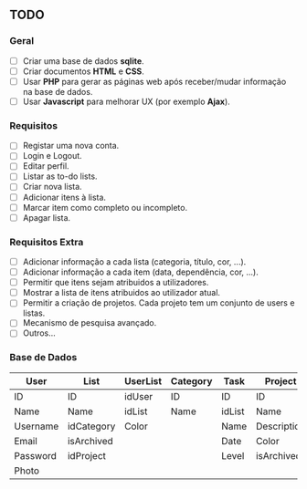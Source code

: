 ## TODO

### Geral
- [ ] Criar uma base de dados **sqlite**.
- [ ] Criar documentos **HTML** e **CSS**.
- [ ] Usar **PHP** para gerar as páginas web após receber/mudar informação na base de dados.
- [ ] Usar **Javascript** para melhorar UX (por exemplo **Ajax**).

### Requisitos
- [ ] Registar uma nova conta.
- [ ] Login e Logout.
- [ ] Editar perfil.
- [ ] Listar as to-do lists.
- [ ] Criar nova lista.
- [ ] Adicionar itens à lista.
- [ ] Marcar item como completo ou incompleto.
- [ ] Apagar lista.

### Requisitos Extra
- [ ] Adicionar informação a cada lista (categoria, título, cor, ...).
- [ ] Adicionar informação a cada item (data, dependência, cor, ...).
- [ ] Permitir que itens sejam atribuidos a utilizadores.
- [ ] Mostrar a lista de itens atribuidos ao utilizador atual.
- [ ] Permitir a criação de projetos. Cada projeto tem um conjunto de users e listas.
- [ ] Mecanismo de pesquisa avançado.
- [ ] Outros...

### Base de Dados

| User | List | UserList | Category | Task | Project | ProjectUser |
|---|---|---|---|---|---|---|
| ID | ID | idUser | ID | ID | ID | idUser |
| Name | Name | idList | Name | idList | Name | idProject |
| Username | idCategory | Color | | Name | Description |   |
| Email | isArchived |   |   | Date | Color |   |
| Password | idProject |   |   | Level | isArchived |   |
| Photo |   |   |   |   |   |   |

